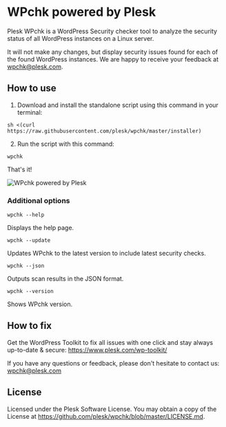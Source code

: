 # WPchk powered by Plesk

Plesk WPchk is a WordPress Security checker tool to analyze the security status of all WordPress instances on a Linux server.

It will not make any changes, but display security issues found for each of the found WordPress instances.
We are happy to receive your feedback at wpchk@plesk.com.

## How to use

1. Download and install the standalone script using this command in your terminal:

`sh <(curl https://raw.githubusercontent.com/plesk/wpchk/master/installer)`

2. Run the script with this command:

`wpchk`

That's it!

![WPchk powered by Plesk](https://raw.githubusercontent.com/plesk/wpchk/master/wpchk-screenshot.png)

### Additional options

`wpchk --help`

Displays the help page.

`wpchk --update`

Updates WPchk to the latest version to include latest security checks.

`wpchk --json`

Outputs scan results in the JSON format.

`wpchk --version`

Shows WPchk version.

## How to fix

Get the WordPress Toolkit to fix all issues with one click and stay always up-to-date & secure: https://www.plesk.com/wp-toolkit/

If you have any questions or feedback, please don't hesitate to contact us: wpchk@plesk.com

## License

Licensed under the Plesk Software License. You may obtain a copy of the License at https://github.com/plesk/wpchk/blob/master/LICENSE.md.
